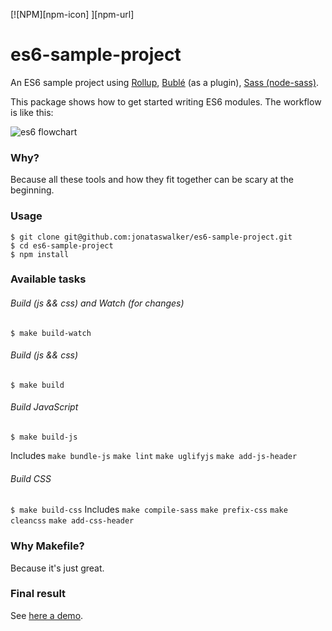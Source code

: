 [![NPM][npm-icon] ][npm-url]

# es6-sample-project
An ES6 sample project using [Rollup](https://github.com/rollup/rollup), [Bublé](https://buble.surge.sh/guide/#what-is-buble) (as a plugin), [Sass (node-sass)](https://github.com/sass/node-sass/).

This package shows how to get started writing ES6 modules. The workflow is like this:

![es6 flowchart](https://raw.githubusercontent.com/jonataswalker/es6-sample-project/images/images/es6-project-flowchart.png)

### Why?
Because all these tools and how they fit together can be scary at the beginning.

### Usage
```
$ git clone git@github.com:jonataswalker/es6-sample-project.git
$ cd es6-sample-project
$ npm install
```

### Available tasks

###### Build (js && css) and Watch (for changes)
`$ make build-watch`

###### Build (js && css)
`$ make build`

###### Build JavaScript
`$ make build-js`

Includes `make bundle-js` `make lint` `make uglifyjs` `make add-js-header`

###### Build CSS
`$ make build-css`
Includes `make compile-sass` `make prefix-css` `make cleancss` `make add-css-header`

### Why Makefile?
Because it's just great.

### Final result
See [here a demo](http://rawgit.com/jonataswalker/es6-sample-project/master/examples/example.html).
